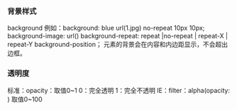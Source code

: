 ### 背景样式

background
例如：background: blue url(1.jpg) no-repeat 10px 10px;
background-image: url()
background-repeat: repeat |no-repeat | repeat-X | repeat-Y
background-position；
元素的背景会在内容和内边距显示，不会超出边框。





### 透明度

标准：opacity：取值0~1 0：完全透明 1：完全不透明
IE：filter：alpha(opacity: ) 取值0~100